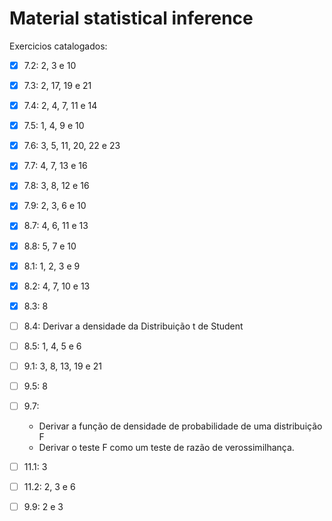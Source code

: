 # Material statistical inference

Exercicios catalogados:
- [x] 7.2: 2, 3 e 10
- [x] 7.3: 2, 17, 19 e 21
- [x] 7.4: 2, 4, 7, 11 e 14
- [x] 7.5: 1, 4, 9 e 10
- [x] 7.6: 3, 5, 11, 20, 22 e 23
- [x] 7.7: 4, 7, 13 e 16
- [x] 7.8: 3, 8, 12 e 16
- [x] 7.9: 2, 3, 6 e 10
- [x] 8.7: 4, 6, 11 e 13
- [x] 8.8: 5, 7 e 10
- [x] 8.1: 1, 2, 3 e 9
- [x] 8.2: 4, 7, 10 e 13
- [x] 8.3: 8
- [ ] 8.4: Derivar a densidade da Distribuição t de Student
- [ ] 8.5: 1, 4, 5 e 6
- [ ] 9.1: 3, 8, 13, 19 e 21
- [ ] 9.5: 8
- [ ] 9.7:
	- Derivar a função de densidade de probabilidade de uma distribuição F
	- Derivar o teste F como um teste de razão de verossimilhança.
- [ ] 11.1: 3
- [ ] 11.2: 2, 3 e 6
- [ ] 9.9: 2 e 3

